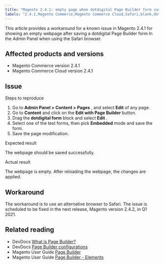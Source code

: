 ```yaml
---
title: "Magento 2.4.1: empty page when dotdigital Page Builder form saved"
labels: "2.4.1,Magento Commerce,Magento Commerce Cloud,Safari,blank,dotdigital,form,known issues,page builder"
---
```


This article provides a workaround for a known issue in Magento 2.4.1 for showing an empty webpage after saving a dotdigital Page Builder form In the Admin Panel when using the Safari browser.

## Affected products and versions

* Magento Commerce version 2.4.1
* Magento Commerce Cloud version 2.4.1

## Issue

 <span class="wysiwyg-underline">Steps to reproduce</span> 

1. Go to **Admin Panel > Content > Pages** , and select **Edit** of any page.
1. Go to **Content** and click on the **Edit with Page Builder** button.
1. Drag the **dotdigital form** block and select **Edit** .
1. Select one of the test forms, then pick **Embedded** mode and save the form.
1. Save the page modification.

 <span class="wysiwyg-underline">Expected result</span> 

The webpage should be saved successfully.

 <span class="wysiwyg-underline">Actual result</span> 

The webpage is empty. After reloading the webpage, the changes are applied.

## Workaround

The workaround is to use an alternative browser to Safari. The issue is scheduled to be fixed in the next release, Magento version 2.4.2, in Q1 2021.

## Related reading

* DevDocs [What is Page Builder?](https://devdocs.magento.com/page-builder/docs/) 
* DevDocs [Page Builder configurations](https://devdocs.magento.com/page-builder/docs/reference/configurations.html) 
* Magento User Guide [Page Builder](https://docs.magento.com/user-guide/cms/page-builder.html) 
* Magento User Guide [Page Builder - Elements](https://docs.magento.com/user-guide/cms/page-builder-elements.html) 

